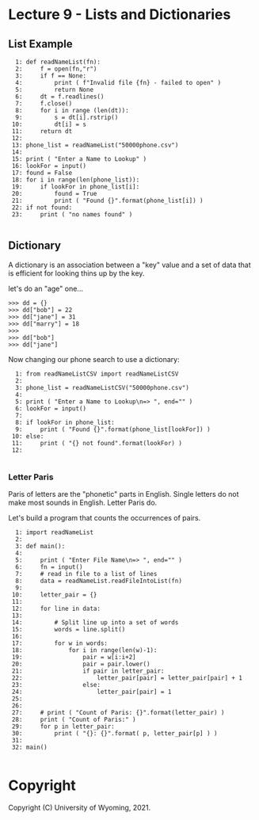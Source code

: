 

<style>
.pagebreak { page-break-before: always; }
.half { height: 200px; }
</style>
<style>
.pagebreak { page-break-before: always; }
.half { height: 200px; }
.markdown-body {
	font-size: 12px;
}
.markdown-body td {
	font-size: 12px;
}
</style>


# Lecture 9 - Lists and Dictionaries 


## List Example

```
  1: def readNameList(fn):
  2:     f = open(fn,"r")
  3:     if f == None:
  4:         print ( f"Invalid file {fn} - failed to open" )
  5:         return None
  6:     dt = f.readlines()
  7:     f.close()
  8:     for i in range (len(dt)):
  9:         s = dt[i].rstrip()
 10:         dt[i] = s
 11:     return dt
 12: 
 13: phone_list = readNameList("50000phone.csv")
 14: 
 15: print ( "Enter a Name to Lookup" )
 16: lookFor = input()
 17: found = False
 18: for i in range(len(phone_list)):
 19:     if lookFor in phone_list[i]:
 20:         found = True
 21:         print ( "Found {}".format(phone_list[i]) )
 22: if not found:
 23:     print ( "no names found" )


```



<div class="pagebreak"></div>


## Dictionary

A dictionary is an association between a "key" value and a set of data
that is efficient for looking thins up by the key.

let's do an "age" one...

```
>>> dd = {}
>>> dd["bob"] = 22
>>> dd["jane"] = 31
>>> dd["marry"] = 18
>>>
>>> dd["bob"]
>>> dd["jane"]
```

Now changing our phone search to use a  dictionary:

```
  1: from readNameListCSV import readNameListCSV
  2: 
  3: phone_list = readNameListCSV("50000phone.csv")
  4: 
  5: print ( "Enter a Name to Lookup\n=> ", end="" )
  6: lookFor = input()
  7: 
  8: if lookFor in phone_list:
  9:     print ( "Found {}".format(phone_list[lookFor]) )
 10: else:
 11:     print ( "{} not found".format(lookFor) )
 12: 


```








<div class="pagebreak"></div>


### Letter Paris

Paris of letters are the "phonetic" parts in English.   Single letters do not make most sounds in English.
Letter Paris do.

Let's build a program that counts the occurrences of pairs.




```
  1: import readNameList
  2: 
  3: def main():
  4: 
  5:     print ( "Enter File Name\n=> ", end="" )
  6:     fn = input()
  7:     # read in file to a list of lines
  8:     data = readNameList.readFileIntoList(fn)
  9: 
 10:     letter_pair = {}
 11: 
 12:     for line in data:
 13: 
 14:         # Split line up into a set of words
 15:         words = line.split()
 16: 
 17:         for w in words:
 18:             for i in range(len(w)-1):
 19:                 pair = w[i:i+2]
 20:                 pair = pair.lower()
 21:                 if pair in letter_pair:
 22:                     letter_pair[pair] = letter_pair[pair] + 1
 23:                 else:
 24:                     letter_pair[pair] = 1
 25: 
 26: 
 27:     # print ( "Count of Paris: {}".format(letter_pair) )
 28:     print ( "Count of Paris:" )
 29:     for p in letter_pair:
 30:         print ( "{}: {}".format( p, letter_pair[p] ) )
 31: 
 32: main()


```
















# Copyright

Copyright (C) University of Wyoming, 2021.

